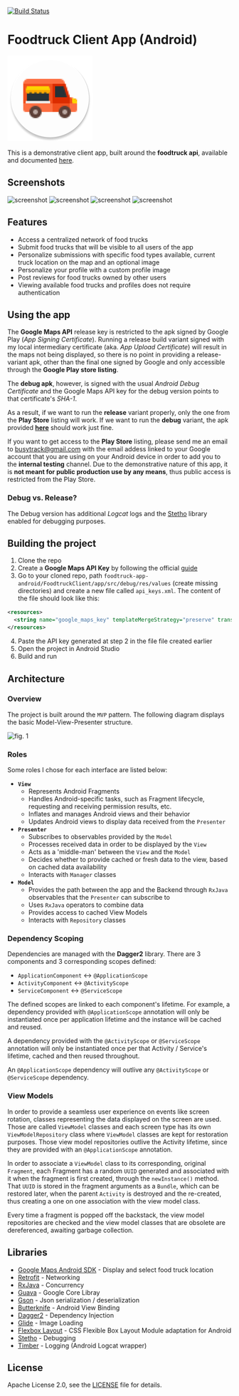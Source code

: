 [![Build Status](https://travis-ci.org/radusalagean/foodtruck-app-android.svg?branch=master)](https://travis-ci.org/radusalagean/foodtruck-app-android)

# Foodtruck Client App (Android)
![app_icon](FoodtruckClient/app/src/main/res/mipmap-xxxhdpi/ic_launcher_round.png)

This is a demonstrative client app, built around the **foodtruck api**, available and documented [here](https://github.com/radusalagean/foodtruck-api).

## Screenshots
![screenshot](https://lh3.googleusercontent.com/g0hnDiKiK5eAzKfutGH2VKMeV6btyEFPng5pj-ebzkKB2pyk4ixRegBosoWfkJtGJUA=w720-h310-rw)
![screenshot](https://lh3.googleusercontent.com/efZyOAgAQ7wr19zL7NPXFmP8Qx8dah27mQA_383qJ_ylcj-UTjpYWGM-upeZk-Us9g=w720-h310-rw)
![screenshot](https://lh3.googleusercontent.com/4LaI9eBsxCKunAd9yxyPU2Yv1_Sd2Q8qnFWcwUyFjUap-KIRsUPlFYBIA6exOCom_LbO=w720-h310-rw)
![screenshot](https://lh3.googleusercontent.com/mq9g9NyAmN3yrWOf6lBl6rUITjnTTXhqSuVLVPKHpK5C9VEKNzxvy7yosxTlHKbdITw=w720-h310-rw)

## Features
- Access a centralized network of food trucks
- Submit food trucks that will be visible to all users of the app
- Personalize submissions with specific food types available, current truck location on the map and an optional image
- Personalize your profile with a custom profile image
- Post reviews for food trucks owned by other users
- Viewing available food trucks and profiles does not require authentication

## Using the app
The **Google Maps API** release key is restricted to the apk signed by Google Play (_App Signing Certificate_).
Running a release build variant signed with my local intermediary certificate (aka. _App Upload Certificate_) will result in the maps not being displayed, so there is no point in providing a release-variant apk, other than the final one signed by Google and only accessible through the **Google Play store listing**.

The **debug apk**, however, is signed with the usual _Android Debug Certificate_ and the Google Maps API key for the debug version points to that certificate's _SHA-1_.

As a result, if we want to run the **release** variant properly, only the one from the **Play Store** listing will work.
If we want to run the **debug** variant, the apk provided **[here](https://github.com/radusalagean/foodtruck-app-android/releases)** should work just fine.

If you want to get access to the **Play Store** listing, please send me an email to [busytrack@gmail.com](mailto://busytrack@gmail.com) with the email addess linked to your Google account that you are using on your Android device in order to add you to the **internal testing** channel. Due to the demonstrative nature of this app, it is **not meant for public production use by any means**, thus public access is restricted from the Play Store.

### Debug vs. Release?
The Debug version has additional _Logcat_ logs and the [Stetho](http://facebook.github.io/stetho/) library enabled for debugging purposes.

## Building the project
1. Clone the repo
2. Create a **Google Maps API Key** by following the official [guide](https://developers.google.com/maps/documentation/android-sdk/get-api-key)
3. Go to your cloned repo, path `foodtruck-app-android/FoodtruckClient/app/src/debug/res/values` (create missing directories) and create a new file called `api_keys.xml`.
  The content of the file should look like this:
  ```xml
  <resources>
    <string name="google_maps_key" templateMergeStrategy="preserve" translatable="false">YOUR API KEY</string>
  </resources>
  ```
4. Paste the API key generated at step 2 in the file file created earlier
5. Open the project in Android Studio
6. Build and run

## Architecture

### Overview
The project is built around the `MVP` pattern. The following diagram displays the basic Model-View-Presenter structure.

![fig. 1](https://i.imgur.com/KrnNXd8.png)

### Roles
Some roles I chose for each interface are listed below:
- **`View`**
  - Represents Android Fragments
  - Handles Android-specific tasks, such as Fragment lifecycle, requesting and receiving permission results, etc.
  - Inflates and manages Android views and their behavior
  - Updates Android views to display data received from the `Presenter`
- **`Presenter`**
  - Subscribes to observables provided by the `Model`
  - Processes received data in order to be displayed by the `View`
  - Acts as a 'middle-man' between the `View` and the `Model`
  - Decides whether to provide cached or fresh data to the view, based on cached data availability
  - Interacts with `Manager` classes
- **`Model`**
  - Provides the path between the app and the Backend through `RxJava` observables that the `Presenter` can subscribe to
  - Uses `RxJava` operators to combine data
  - Provides access to cached View Models
  - Interacts with `Repository` classes

### Dependency Scoping
Dependencies are managed with the **Dagger2** library. There are 3 components and 3 corresponding scopes defined:
- `ApplicationComponent` <-> `@ApplicationScope`
- `ActivityComponent` <-> `@ActivityScope`
- `ServiceComponent` <-> `@ServiceScope`

The defined scopes are linked to each component's lifetime. For example, a dependency provided with `@ApplicationScope` annotation will only be instantiated once per application lifetime and the instance will be cached and reused.

A dependency provided with the `@ActivityScope` or `@ServiceScope` annotation will only be instantiated once per that Activity / Service's lifetime, cached and then reused throughout.

An `@ApplicationScope` dependency will outlive any `@ActivityScope` or `@ServiceScope` dependency.

### View Models

In order to provide a seamless user experience on events like screen rotation, classes representing the data displayed on the screen are used. Those are called `ViewModel` classes and each screen type has its own `ViewModelRepository` class where `ViewModel` classes are kept for restoration purposes. Those view model repositories outlive the Activity lifetime, since they are provided with an `@ApplicationScope` annotation.

In order to associate a `ViewModel` class to its corresponding, original `Fragment`, each Fragment has a random `UUID` generated and associated with it when the fragment is first created, through the `newInstance()` method. That `UUID` is stored in the fragment arguments as a `Bundle`, which can be restored later, when the parent `Activity` is destroyed and the re-created, thus creating a one on one association with the view model class.

Every time a fragment is popped off the backstack, the view model repositories are checked and the view model classes that are obsolete are dereferenced, awaiting garbage collection.

## Libraries
- [Google Maps Android SDK](https://developers.google.com/maps/documentation/android-sdk/intro) - Display and select food truck location
- [Retrofit](https://square.github.io/retrofit/) - Networking
- [RxJava](https://github.com/ReactiveX/RxJava) - Concurrency
- [Guava](https://github.com/google/guava) - Google Core Libray
- [Gson](https://github.com/google/gson) - Json serialization / deserialization
- [Butterknife](https://jakewharton.github.io/butterknife/) - Android View Binding
- [Dagger2](https://github.com/google/dagger) - Dependency Injection
- [Glide](https://github.com/bumptech/glide) - Image Loading
- [Flexbox Layout](https://github.com/google/flexbox-layout) - CSS Flexible Box Layout Module adaptation for Android
- [Stetho](http://facebook.github.io/stetho/) - Debugging
- [Timber](https://github.com/JakeWharton/timber) - Logging (Android Logcat wrapper)

## License
Apache License 2.0, see the [LICENSE](LICENSE) file for details.
